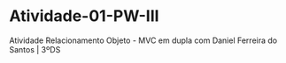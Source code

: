 # Atividade-01-PW-III
Atividade Relacionamento Objeto - MVC em dupla com Daniel Ferreira do Santos | 3ºDS
